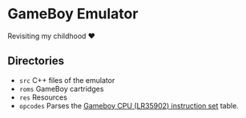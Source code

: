 # GameBoy Emulator
Revisiting my childhood :heart:

## Directories
* `src` C++ files of the emulator
* `roms` GameBoy cartridges
* `res` Resources
* `opcodes` Parses the [Gameboy CPU (LR35902) instruction set](http://www.pastraiser.com/cpu/gameboy/gameboy_opcodes.html) table.
